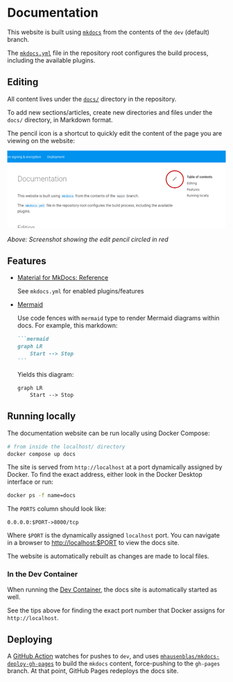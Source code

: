 # Documentation

This website is built using [`mkdocs`](https://www.mkdocs.org/) from the contents of the `dev` (default) branch.

The [`mkdocs.yml`][mkdocs.yml] file in the repository root configures the build process, including the available plugins.

## Editing

All content lives under the [`docs/`][docs] directory in the repository.

To add new sections/articles, create new directories and files under the `docs/` directory, in Markdown format.

The pencil icon is a shortcut to quickly edit the content of the page you are viewing on the website:

![Screenshot showing edit pencil](img/edit-pencil.png)

*Above: Screenshot showing the edit pencil circled in red*

## Features

- [Material for MkDocs: Reference](https://squidfunk.github.io/mkdocs-material/reference/)

    See `mkdocs.yml` for enabled plugins/features

- [Mermaid](https://mermaid-js.github.io/mermaid/)

    Use code fences with `mermaid` type to render Mermaid diagrams within docs. For example, this markdown:

    ~~~markdown
    ```mermaid
    graph LR
        Start --> Stop
    ```
    ~~~

    Yields this diagram:

    ~~~mermaid
    graph LR
        Start --> Stop
    ~~~

## Running locally

The documentation website can be run locally using Docker Compose:

```bash
# from inside the localhost/ directory
docker compose up docs
```

The site is served from `http://localhost` at a port dynamically assigned by Docker. To find the exact address, either look in
the Docker Desktop interface or run:

```bash
docker ps -f name=docs
```

The `PORTS` column should look like:

```console
0.0.0.0:$PORT->8000/tcp
```

Where `$PORT` is the dynamically assigned `localhost` port. You can navigate in a browser to <http://localhost:$PORT> to view
the docs site.

The website is automatically rebuilt as changes are made to local files.

### In the Dev Container

When running the [Dev Container](./development.md#vs-code-with-dev-containers), the docs site is automatically started as well.

See the tips above for finding the exact port number that Docker assigns for `http://localhost`.

## Deploying

A [GitHub Action][mkdocs-action] watches for pushes to `dev`, and uses
[`mhausenblas/mkdocs-deploy-gh-pages`][mkdocs-deploy-gh-pages] to build the `mkdocs` content, force-pushing to the `gh-pages`
branch. At that point, GitHub Pages redeploys the docs site.


[docs]: https://github.com/cal-itp/benefits/tree/dev/docs
[mkdocs.yml]: https://github.com/cal-itp/benefits/blob/dev/mkdocs.yml
[mkdocs-action]: https://github.com/cal-itp/benefits/blob/dev/.github/workflows/mkdocs.yml
[mkdocs-deploy-gh-pages]: https://github.com/mhausenblas/mkdocs-deploy-gh-pages
